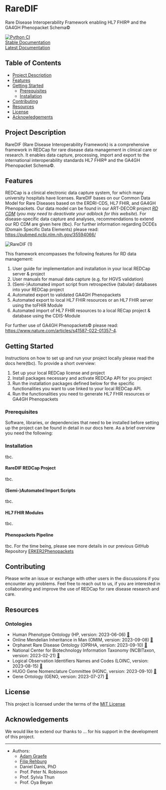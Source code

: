 # RareDIF

Rare Disease Interoperability Framework enabling HL7 FHIR® and the GA4GH Phenopacket Schema©

[![Python CI](https://github.com/BIH-CEI/RareDIF/actions/workflows/python_ci.yml/badge.svg)](https://github.com/BIH-CEI/RareDIF/actions/workflows/python_ci.yml)  
[Stable Documentation](https://BIH-CEI.github.io/RareDIF/stable/)  
[Latest Documentation](https://BIH-CEI.github.io/RareDIF/latest/)  

## Table of Contents

- [Project Description](#project-description)
- [Features](#features)
- [Getting Started](#getting-started)
    - [Prerequisites](#prerequisites)
    - [Installation](#installation)
- [Contributing](#contributing)
- [Resources](#resources-)
- [License](#license)
- [Acknowledgements](#acknowledgements)

## Project Description

RareDIF (Rare Disease Interoperability Framework) is a comprehensive framework in REDCap for rare disease data 
management in clinical care or research. It enables data capture, processing, import and export to the international
interoperability standards HL7 FHIR® and the GA4GH Phenopacket Schema©.

## Features

REDCap is a clinical electronic data capture system, for which many university hospitals have licenses. RareDIF bases
on our Common Data Model for Rare Diseases based on the ERDRI-CDS, HL7 FHIR, and GA4GH Phenopackets. Our data model can
be found in our ART-DECOR project [_RD CDM_](https://art-decor.org/ad/#/erker-/project/overview) (_you may need to
deactivate your adblock for this website_). For disease-specific data capture and analyses, recommendations to extend
our RD CDM are given here (tbc). For further information regarding DCDEs (Domain Specific Data Elements)
please read: https://pubmed.ncbi.nlm.nih.gov/35594066/

![RareDIF (1)](https://github.com/user-attachments/assets/3f93ca95-dbb8-4b8b-8fdb-bb82168b6074)



This framework encompasses the following features for RD data management: 
1. User guide for implementation and installation in your local REDCap server & project
2. User manuals for manual data capture (e.g. for HGVS validation)
3. (Semi-)Automated import script from retrospective (tabular) databases into your REDCap project 
4. Automated export to validated GA4GH Phenopackets
5. Automated export to local HL7 FHIR resources or an HL7 FHIR server using the toFHIR Module
6. Automated import of HL7 FHIR resources to a local RECap project & database using the CDIS-Module

For further use of GA4GH Phenopackets© please read: https://www.nature.com/articles/s41587-022-01357-4.

## Getting Started

Instructions on how to set up and run your project locally please read the docs here(tbc). To provide a short overview:
1. Set up your local REDCap license and project
2. Install packages necessary and activate REDCAp API for you project
3. Run the installation packages defined below for the specific functionalities you want to use linked to your local 
REDCap API.
4. Run the functionalities you need to generate HL7 FHIR resources or GA4GH Phenopackets 

### Prerequisites

Software, libraries, or dependencies that need to be installed before setting up the project can be found in detail in 
our docs here. As a brief overview you need the following:

### Installation

tbc.

#### RareDIF REDCap Project

tbc. 

#### (Semi-)Automated Import Scripts

tbc.

#### HL7 FHIR Modules 

tbc.

#### Phenopackets Pipeline

tbc. For the time being, please see more details in our previous GitHub Repository [ERKER2Phenopackets](https://github.com/BIH-CEI/ERKER2Phenopackets)

## Contributing

Please write an issue or exchange with other users in the discussions if you encounter any problems.
Feel free to reach out to us, if you are interested in collaborating and improve the use of REDCap for rare disease 
research and care.

## Resources 

### Ontologies
- Human Phenotype Ontology (HP, version: 2023-06-06) [🔗](http://www.human-phenotype-ontology.org)
- Online Mendelian Inheritance in Man (OMIM, version: 2023-09-08) [🔗](https://www.omim.org/)
- Orphanet Rare Disease Ontology (OPRHA, version: 2023-09-10) [🔗](https://www.orpha.net/)
- National Center for Biotechnology Information Taxonomy (NCBITaxon, version: 2023-02-21) [🔗](https://www.ncbi.nlm.nih.gov/taxonomy)
- Logical Observation Identifiers Names and Codes (LOINC, version: 2023-08-15) [🔗](https://loinc.org/)
- HUGO Gene Nomenclature Committee (HGNC, version: 2023-09-10) [🔗](https://www.genenames.org/)
- Gene Ontology (GENO, version: 2023-07-27) [🔗](https://geneontology.org/)

## License

This project is licensed under the terms of the [MIT License](https://github.com/BIH-CEI/RareDIF/blob/main/LICENSE)

## Acknowledgements

We would like to extend our thanks to ... for his support in the development of this project.

---


- Authors:
  - [Adam Graefe](https://github.com/graefea)
  - [Filip Rehburg](https://github.com/frehburg)
  - Daniel Danis, PhD
  - Prof. Peter N. Robinson
  - Prof. Sylvia Thun
  - Prof. Oya Beyan
